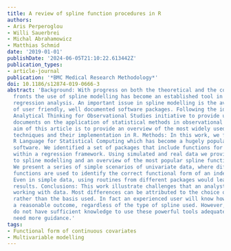 ```yaml
---
title: A review of spline function procedures in R
authors:
- Aris Perperoglou
- Willi Sauerbrei
- Michal Abrahamowicz
- Matthias Schmid
date: '2019-01-01'
publishDate: '2024-06-05T21:10:22.613442Z'
publication_types:
- article-journal
publication: '*BMC Medical Research Methodology*'
doi: 10.1186/s12874-019-0666-3
abstract: 'Background: With progress on both the theoretical and the computational
  fronts the use of spline modelling has become an established tool in statistical
  regression analysis. An important issue in spline modelling is the availability
  of user friendly, well documented software packages. Following the idea of the STRengthening
  Analytical Thinking for Observational Studies initiative to provide users with guidance
  documents on the application of statistical methods in observational research, the
  aim of this article is to provide an overview of the most widely used spline-based
  techniques and their implementation in R. Methods: In this work, we focus on the
  R Language for Statistical Computing which has become a hugely popular statistics
  software. We identified a set of packages that include functions for spline modelling
  within a regression framework. Using simulated and real data we provide an introduction
  to spline modelling and an overview of the most popular spline functions. Results:
  We present a series of simple scenarios of univariate data, where different basis
  functions are used to identify the correct functional form of an independent variable.
  Even in simple data, using routines from different packages would lead to different
  results. Conclusions: This work illustrate challenges that an analyst faces when
  working with data. Most differences can be attributed to the choice of hyper-parameters
  rather than the basis used. In fact an experienced user will know how to obtain
  a reasonable outcome, regardless of the type of spline used. However, many analysts
  do not have sufficient knowledge to use these powerful tools adequately and will
  need more guidance.'
tags:
- Functional form of continuous covariates
- Multivariable modelling
---
```


